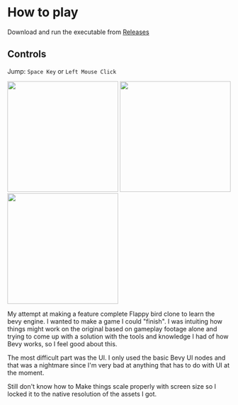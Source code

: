 # How to play
Download and run the executable from [Releases](https://github.com/flakelolz/bevy-flappy-bird/releases/)

## Controls
Jump: `Space Key` or `Left Mouse Click`

<img src="https://github.com/flakelolz/bevy-flappy-bird/assets/41105999/a334792a-d1c0-4b6d-87ef-a0c7ce9d5f12" width=250>
<img src="https://github.com/flakelolz/bevy-flappy-bird/assets/41105999/11618d8e-bea9-43ed-b41f-a7d1a2225e56" width=250>
<img src="https://github.com/flakelolz/bevy-flappy-bird/assets/41105999/84865403-33d3-4e5f-b2bd-22ec98eb8137" width=250>


My attempt at making a feature complete Flappy bird clone to learn the bevy engine.
I wanted to make a game I could "finish". I was intuiting how things might work on the original based on gameplay footage alone
and trying to come up with a solution with the tools and knowledge I had of how Bevy works, so I feel good about this.

The most difficult part was the UI. I only used the basic Bevy UI nodes and that was a nightmare since I'm very bad at anything that
has to do with UI at the moment.

Still don't know how to Make things scale properly with screen size so I locked it to the native resolution of the assets I got.
